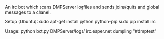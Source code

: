 An irc bot which scans DMPServer logfiles and sends joins/quits and global messages to a chanel.

Setup (Ubuntu):
    sudo apt-get install python python-pip
    sudo pip install irc

Usage:
    python bot.py DMPServer/logs/ irc.esper.net dumpling "#dmptest"
